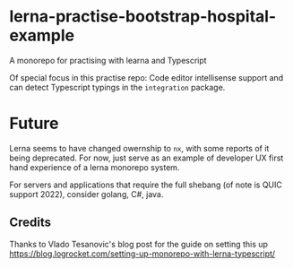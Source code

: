 # lerna-practise-bootstrap-hospital-example

A monorepo for practising with learna and Typescript

Of special focus in this practise repo: Code editor intellisense support and can detect Typescript typings in the `integration` package.

# Future
Lerna seems to have changed owernship to `nx`, with some reports of it being deprecated.
For now, just serve as an example of developer UX first hand experience of a lerna monorepo system.

For servers and applications that require the full shebang (of note is QUIC support 2022), consider golang, C#, java.

## Credits
Thanks to Vlado Tesanovic's blog post for the guide on setting this up
https://blog.logrocket.com/setting-up-monorepo-with-lerna-typescript/
